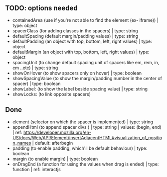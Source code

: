 ## TODO: options needed

* containedArea (use if you're not able to find the element (ex- iframe)) | type: object
* spacerClass (for adding classes in the spacers) | type: string
* defaultSpacing (default margin/padding values) | type: string
* defaultPadding (an object with top, bottom, left, right values) | type: object
* defaultMargin (an object with top, bottom, left, right values) | type: object
* spacingUnit (to change default spacing unit of spacers like em, rem, in, cm ..etc) | type: string
* showOnHover (to show spacers only on hover) | type: boolean
* showSpacingValue (to show the margin/padding number in the center of spacer) | type: boolean
* showLabel: (to show the label beside spacing value) | type: string
* showLocks: (to link opposite spacers)

## Done

* element (selector on which the spacer is implemented) | type: string
* appendHtml (to append spacer divs ) | type: string | values: (begin, end) | ref: https://developer.mozilla.org/en-US/docs/Web/API/Element/insertAdjacentHTML#visualization_of_position_names | default: afterbegin
* padding (to enable padding, which'll be default behaviour) | type: boolean
* margin (to enable margin) | type: boolean
* onDragEnd (a function for using the values when drag is ended) | type: function | ref: interactjs

